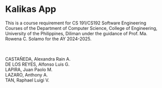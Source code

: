 # Kalikas App
This is a course requirement for CS 191/CS192 Software Engineering Courses of the Department of Computer Science, College of Engineering, University of the Philippines, Diliman under the guidance of Prof. Ma. Rowena C. Solamo for the AY 2024-2025.

<br/><br/> 
CASTAÑEDA, Alexandra Rain A.  
DE LOS REYES, Alfonso Luis G.  
LAPIRA, Juan Paolo M.  
LAZARO, Anthony A.  
TAN, Raphael Luigi V.